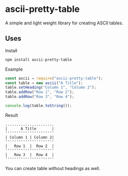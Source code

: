 # ascii-pretty-table

A simple and light weight library for creating ASCII tables.

## Uses

Install

```bash
npm install ascii-pretty-table
```

Example

```js
const ascii = require("ascii-pretty-table");
const table = new ascii("A Title");
table.setHeading("Column 1", "Column 2");
table.addRow("Row 1", "Row 2");
table.addRow("Row 3", "Row 4");

console.log(table.toString());
```

Result

```ascii
......................
|      A Title       |
''''''''''''''''''''''
| Column 1 | Column 2|
''''''''''''''''''''''
|   Row 1  |  Row 2  |
''''''''''''''''''''''
|   Row 3  |  Row 4  |
''''''''''''''''''''''
```

You can create table without headings as well.
